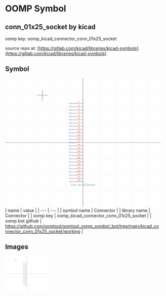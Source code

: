 # OOMP Symbol  
## conn_01x25_socket  by kicad  
  
oomp key: oomp_kicad_connector_conn_01x25_socket  
  
source repo at: [https://gitlab.com/kicad/libraries/kicad-symbols](https://gitlab.com/kicad/libraries/kicad-symbols)  
## Symbol  
  
[![working.png](working_600.png)](working.png)  
| name | value | 
| --- | --- | 
| symbol name | Connector | 
| library name | Connector | 
| oomp key | oomp_kicad_connector_conn_01x25_socket | 
| oomp bot github | https://github.com/oomlout/oomlout_oomp_symbol_bot/tree/main/kicad_connector_conn_01x25_socket/working | 
## Images  
  
[![working.png](working_140.png)](working.png)  
